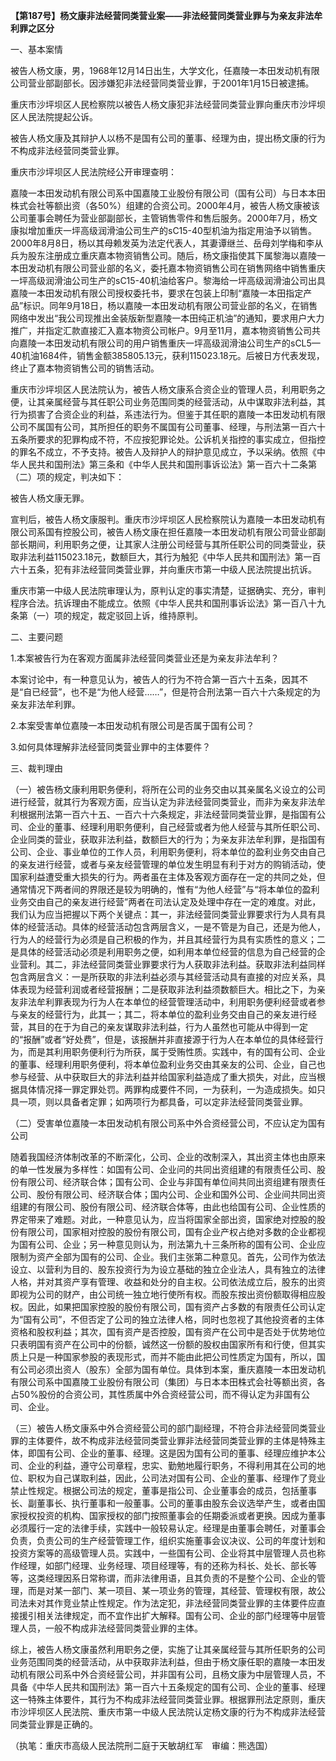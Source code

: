 **【第187号】杨文康非法经营同类营业案——非法经营同类营业罪与为亲友非法牟利罪之区分**

一、基本案情

被告人杨文康，男，1968年12月14日出生，大学文化，任嘉陵一本田发动机有限公司营业部副部长。因涉嫌犯非法经营同类营业罪，于2001年1月15日被逮捕。

重庆市沙坪坝区人民检察院以被告人杨文康犯非法经营同类营业罪向重庆市沙坪坝区人民法院提起公诉。

被告人杨文康及其辩护人以杨不是国有公司的董事、经理为由，提出杨文康的行为不构成非法经营同类营业罪。

重庆市沙坪坝区人民法院经公开审理查明：

嘉陵一本田发动机有限公司系中国嘉陵工业股份有限公司（国有公司）与日本本田株式会社等额出资（各50%）组建的合资公司。2000年4月，被告人杨文康被该公司董事会聘任为营业部副部长，主管销售零件和售后服务。2000年7月，杨文康拟增加重庆一坪高级润滑油公司生产的sC15-40型机油为指定用油予以销售。2000年8月8日，杨以其母赖发英为法定代表人，其妻谭继兰、岳母刘学梅和李从兵为股东注册成立重庆嘉本物资销售公司。随后，杨文康指使其下属黎海以嘉陵一本田发动机有限公司营业部的名义，委托嘉本物资销售公司在销售网络中销售重庆一坪高级润滑油公司生产的sC15-40机油给客户。黎海给一坪高级润滑油公司出具嘉陵一本田发动机有限公司授权委托书，要求在包装上印制“嘉陵一本田指定产品”标识。同年9月18日，杨以嘉陵一本田发动机有限公司营业部的名义，在销售网络中发出“我公司现推出金装版新型嘉陵一本田纯正机油”的通知，要求用户大力推广，并指定汇款直接汇入嘉本物资公司帐户。9月至11月，嘉本物资销售公司共向嘉陵一本田发动机有限公司的用户销售重庆一坪高级润滑油公司生产的sCL5—40机油1684件，销售金额385805.13元，获利115023.18元。后被日方代表发现，终止了嘉本物资销售公司的销售活动。

重庆市沙坪坝区人民法院认为，被告人杨文康系合资企业的管理人员，利用职务之便，让其亲属经营与其任职公司业务范围同类的经营活动，从中谋取非法利益，其行为损害了合资企业的利益，系违法行为。但鉴于其任职的嘉陵一本田发动机有限公司不属国有公司，其所担任的职务不属国有公司董事、经理，与刑法第一百六十五条所要求的犯罪构成不符，不应按犯罪论处。公诉机关指控的事实成立，但指控的罪名不成立，不予支持。被告人及辩护人的辩护意见成立，予以采纳。依照《中华人民共和国刑法》第三条和《中华人民共和国刑事诉讼法》第一百六十二条第（二）项的规定，判决如下：

被告人杨文康无罪。

宣判后，被告人杨文康服判。重庆市沙坪坝区人民检察院认为嘉陵一本田发动机有限公司系国有控股公司，被告人杨文康在担任嘉陵一本田发动机有限公司营业部副部长期间，利用职务之便，让其家人注册公司经营与其所任职公司的同类营业，获取非法利益115023.18元，数额巨大，其行为触犯《中华人民共和国刑法》第一百六十五条，犯有非法经营同类营业罪，并向重庆市第一中级人民法院提出抗诉。

重庆市第一中级人民法院审理认为，原判认定的事实清楚，证据确实、充分，审判程序合法。抗诉理由不能成立。依照《中华人民共和国刑事诉讼法》第一百八十九条第（一）项的规定，裁定驳回上诉，维持原判。

二、主要问题

1.本案被告行为在客观方面属非法经营同类营业还是为亲友非法牟利？

本案讨论中，有一种意见认为，被告人的行为不符合第一百六十五条，因其不是“自已经营”，也不是“为他人经营……”，但是符合刑法第一百六十六条规定的为亲友非法牟利罪。

2.本案受害单位嘉陵一本田发动机有限公司是否属于国有公司？

3.如何具体理解非法经营同类营业罪中的主体要件？

三、裁判理由

（一）被告杨文康利用职务便利，将所在公司的业务交由以其亲属名义设立的公司进行经营，就其行为客观方面，应当认定为非法经营同类营业，而非为亲友非法牟利根据刑法第一百六十五、一百六十六条规定，非法经营同类营业罪，是指国有公司、企业的董事、经理利用职务便利，自己经营或者为他人经营与其所任职公司、企业同类的营业，获取非法利益，数额巨大的行为；为亲友非法牟利罪，是指国有公司、企业、事业单位的工作人员，利用职务便利，将本单位的盈利业务交由自己的亲友进行经营，或者与亲友经营管理的单位发生明显有利于对方的购销活动，使国家利益遭受重大损失的行为。两者虽在主体及客观方面存在一定的共同之处，但通常情况下两者间的界限还是较为明确的，惟有“为他人经营”与“将本单位的盈利业务交由自己的亲友进行经营”两者在司法认定及处理中存在一定的难度。对此，我们认为应当把握以下两个关键点：其一，非法经营同类营业罪要求行为人具有具体的经营活动。具体的经营活动包含两层含义，一是不管是为自己，还是为他人，行为人的经营行为必须是自己积极的作为，并且其经营行为具有实质性的意义；二是具体的经营活动必须是利用职务之便，如利用本单位经营的信息为自己经营的企业营利。其二，非法经营同类营业罪要求行为人获取非法利益。获取非法利益同样包含两层含义：一是所获取的非法利益必须与其经营活动具有直接的对应关系，具体表现为经营利润或者经营报酬；二是获取非法利益须数额巨大。相比之下，为亲友非法牟利罪表现为行为人在本单位的经营管理活动中，利用职务便利经营或者参与亲友的经营行为，此其一；其二，将本单位的盈利业务交由自己的亲友进行经营，其目的在于为自己的亲友谋取非法利益，行为人虽然也可能从中得到一定的“报酬”或者“好处费”，但是，该报酬并非直接源于行为人在本单位的具体经营行为，而是其利用职务便利行为所获，属于受贿性质。实践中，有的国有公司、企业的董事、经理利用职务便利，将本单位盈利业务交由其亲友的公司、企业，自己也参与经营、从中获取巨大的非法利益并给国家利益造成了重大损失，对此，应当根据具体情况择一罪定罪处罚。两罪构成要件不同，一为获利，一为造成损失。如只具一项，则以具备者定罪；如两项行为都具备，可以定非法经营同类营业罪。

（二）受害单位嘉陵一本田发动机有限公司系中外合资经营公司，不应认定为国有公司

随着我国经济体制改革的不断深化，公司、企业的改制深入，其出资主体也由原来的单一性发展为多样性：如国有公司、企业问的共同出资组建的有限责任公司、股份有限公司、经济联合体；国有公司、企业与非国有单位间共同出资组建有限责任公司、股份有限公司、经济联合体；国内公司、企业和国外公司、企业间共同出资组建的有限公司、股份有限公司、经济联合体等，由此也给国有公司、企业性质的界定带来了难题。对此，一种意见认为，应当将国家全部出资，国家绝对控股的股份有限公司，国家相对控股的股份有限公司，国有企业产权占绝对多数的企业都视为国有公司、企业；另一种意见则认为，刑法第九十三条所称的国有公司、企业应限制为资产全部为国有的公司、企业。我们主张第二种意见。首先，公司作为依法设立、以营利为目的、股东投资行为为设立基础的独立企业法人，具有独立的法律人格，并对其资产享有管理、收益和处分的自主权。公司依法成立后，股东的出资即视为公司的财产，由公司统一独立地行使所有权。而股东按出资份额取得相应股权。因此，如果把国家控股的股份有限公司，国有资产占多数的有限责任公司认定为“国有公司”，不但否定了公司的独立法律人格，同时也忽视了其他投资者的主体资格和股权利益；其次，国有资产是否控股，国有资产在公司中是否处于优势地位只表明国有资产在公司中的份额，诚然这一份额的股权由国家所有和行使，但其实质上只是一种国家参股的表现形式，而并不能由此把公司性质定为国有，所以，国有公司必须出资人（股东）全部为国有单位。具体到本案，重庆嘉陵一本田发动机有限公司系中国嘉陵工业股份有限公司（集团）与日本本田株式会社等额出资，各占50%股份的合资公司，其性质属中外合资经营公司，而不得认定为非国有公司、企业。

（三）被告人杨文康系中外合资经营公司的部门副经理，不符合非法经营同类营业罪的主体要件，故不构成非法经营同类营业罪非法经营同类营业罪的主体是特殊主体，即国有公司、企业的董事、经理。这是因为国有公司的董事、经理应维护本公司、企业的利益，遵守公司章程，忠实、勤勉地履行职务，不得利用其在公司的地位、职权为自己谋取利益，因此，公司法对国有公司、企业的董事、经理作了竞业禁止性规定。根据公司法的规定，董事是指公司、企业董事会的成员，包括董事长、副董事长、执行董事和一般董事。公司的董事由股东会议选举产生，或者由国家授权投资的机构、国家授权的部门按照董事会的任期委派或者更换。因成为董事必须履行一定的法律手续，实践中一般较易认定。经理是由董事会聘任，对董事会负责，负责公司的生产经营管理工作，组织实施董事会议决议、公司的年度计划和投资方案等的高级管理人员。实践中，一些国有公司、企业将其中层管理人员也称作经理，如部门经理、业务经理、项目经理等，有的还称为科长、处长、部长等等，这类经理因系日常称谓，而非法律用语，且其负责的不是整个公司、企业的管理，而是对某一部门、某一项目、某一项业务的管理，其经营、管理权有限，故公司法未对其作竞业禁止性规定。作为法定犯，非法经营同类营业罪的主体要件应直接援引相关法律规定，而不宜作出扩大解释。国有公司、企业的部门经理等中层管理人员，一般不构成非法经营同类营业罪的主体。

综上，被告人杨文康虽然利用职务之便，实施了让其亲属经营与其所任职务的公司业务范围同类的经营活动，从中获取非法利益，但由于杨文康任职的嘉陵一本田发动机有限公司系中外合资经营公司，并非国有公司，且杨文康为中层管理人员，不具备《中华人民共和国刑法》第一百六十五条规定的国有公司、企业的董事、经理这一特殊主体要件，其行为不构成非法经营同类营业罪。根据罪刑法定原则，重庆市沙坪坝区人民法院、重庆市第一中级人民法院认定杨文康的行为不构成非法经营同类营业罪是正确的。

（执笔：重庆市高级人民法院刑二庭于天敏胡红军　审编：熊选国）